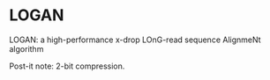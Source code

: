 # LOGAN
LOGAN: a high-performance x-drop LOnG-read sequence AlignmeNt algorithm

Post-it note: 2-bit compression.

